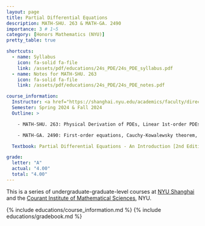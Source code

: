 ```yaml
---
layout: page
title: Partial Differential Equations
description: MATH-SHU. 263 & MATH-GA. 2490
importance: 3 # 1~5
category: [Honors Mathematics (NYU)]
pretty_table: true

shortcuts:
  - name: Syllabus
    icon: fa-solid fa-file
    link: /assets/pdf/educations/24s_PDE/24s_PDE_syllabus.pdf
  - name: Notes for MATH-SHU. 263
    icon: fa-solid fa-file
    link: /assets/pdf/educations/24s_PDE/24s_PDE_notes.pdf

course_information:
  Instructor: <a href="https://shanghai.nyu.edu/academics/faculty/directory/zhuo-cheng-xiao">Zhuocheng Xiao</a> & <a href="https://en.wikipedia.org/wiki/Fanghua_Lin">Fanghua Lin</a>
  Semester: Spring 2024 & Fall 2024
  Outline: >

    - MATH-SHU. 263: Physical Derivation of PDEs, Linear 1st-order PDEs, Wave Equations, Diffusion Equations, Reflection Methods, BVP, Fourier Representation, Laplace Equations, Green's Representation, Distribution Transform

    - MATH-GA. 2490: First-order equations, Cauchy-Kowalewsky theorem, Constant-coefficient-second-order equations(Laplace's, Heat, and Wave equations), Explicit representation formulas and qualitative methods(e.g. the maximum principle), Nonlinear equations(e.g., Burger's and minimal surface equations), Sobolev Spaces

  Textbook: Partial Differential Equations - An Introduction [2nd Edition] (Walter A. Strauss), Partial Differential Equations [2nd Edition] (Lawrence C. Evans)

grade:
  letter: "A"
  actual: "4.00"
  total: "4.00"
---
```


This is a series of undergraduate-graduate-level courses at [NYU Shanghai](https://shanghai.nyu.edu/) and the [Courant Institute of Mathematical Sciences](https://cims.nyu.edu/), NYU.

{% include educations/course_information.md %}
{% include educations/gradebook.md %}
